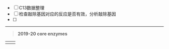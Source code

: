 * [ ] C13数据整理
* [ ] 检查敲除基因对应的反应是否有效，分析敲除基因
* [ ] 
---

> **2019-20 core enzymes**

|  |  |
| :--- | :--- |
|  |  |



